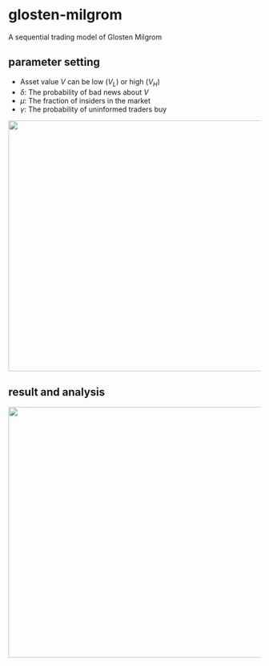 # glosten-milgrom
A sequential trading model of Glosten Milgrom

## parameter setting
- Asset value $V$ can be low ($V_L$) or high ($V_H$)
- $\delta$: The probability of bad news about $V$
- $\mu$: The fraction of insiders in the market
- $\gamma$: The probability of uninformed traders buy

<img src="https://imgur.com/a/rotVzWP" width="700" height="500">

## result and analysis
<img src="https://imgur.com/JWxP50c" width="700" height="500">
